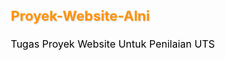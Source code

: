 # Proyek-Website-Alni
Tugas Proyek Website Untuk Penilaian UTS
<!DOCTYPE html>
<html lang="en">
<head>
    <meta charset="UTF-8">
    <meta name="viewport" content="width=device-width, initial-scale=1.0">
    <title>MATERI KELAS 7</title>
    <link href="https://cdn.jsdelivr.net/npm/bootstrap@5.3.3/dist/css/bootstrap.min.css" rel="stylesheet" integrity="sha384-QWTKZyjpPEjISv5WaRU9OFeRpok6YctnYmDr5pNlyT2bRjXh0JMhjY6hW+ALEwIH" crossorigin="anonymous">
    <style>
        /* Mengatur desain global */
        * {
            margin: 0;
            padding: 0;
            box-sizing: border-box;
        }

        body {
            font-family: Arial, sans-serif;
            background-color: #f0f0f0;
            min-height: 100vh;
            display: flex;
            flex-direction: column;
            align-items: center; /* Agar konten di tengah secara horizontal */
            padding: 20px;
        }

        /* Mengatur lebar konten utama */
        .container {
            max-width: 900px;
            width: 100%;
            margin: 0 auto; /* Margin otomatis agar konten di tengah */
            background-color: white;
            padding: 15px;
            border-radius: 8px;
            box-shadow: 0px 0px 10px rgba(0, 0, 0, 0.1);
        }

        /* Header */
        header {
            text-align: center;
            margin-bottom: 10px;
        }

        h1 {
            font-size: 22px;
            color: #ff9305;
            margin-bottom: 20px;
            text-shadow: 1px 1px 2px rgba(0, 0, 0, 0.2);
        }

        /* Section konten utama */
        h2 {
            font-size: 20px;
            margin-bottom: 10px;
            color: #ff9305;
            border-bottom: 2px solid #a05c04e7;
            padding-bottom: 5px;
        }

        h3 {
            font-size: 18px;
            margin-bottom: 10px;
            color: #a05c04e7;
        }

        p {
            font-size: 16px;
            line-height: 1.6;
            margin-bottom: 10px;
            text-align: justify;
            color: #000000;
        }

        ul {
            margin-left: 20px;
            margin-bottom: 20px;
        }

        li {
            font-size: 16px;
            margin-bottom: 5px;
            color: #000000;
        }

        /* Responsif untuk tampilan mobile */
        @media (max-width: 768px) {
            body {
                padding: 10px;
            }

            h1 {
                font-size: 22px;
            }

            h2 {
                font-size: 20px;
            }

            h3 {
                font-size: 18px;
            }

            p, li {
                font-size: 14px;
            }

            .container {
                padding: 10px;
            }

            iframe {
                width: 100%;
                height: auto;
                min-height: 200px;
                border-radius: 8px;
            }
        }

        /* Responsif untuk iframe video */
        iframe {
            max-width: 100%;
            height: auto;
            border: 0;
            border-radius: 8px;
        }

        /* Footer diatur dengan flexbox agar selalu di tengah halaman */
        footer {
            text-align: center;
            margin: 20px auto;
            font-size: 14px;
            color: #000;
            width: 100%;
            display: flex;
            justify-content: center; /* Menempatkan konten footer di tengah secara horizontal */
            align-items: center; /* Menempatkan konten footer di tengah secara vertikal */
            flex-shrink: 0; /* Memastikan footer tidak mengecil */
        }
        
    </style>
</head>
<body>
    <!-- Navbar Responsif -->
    <nav class="navbar navbar-expand-lg bg-warning w-100">
        <div class="container-fluid">
            <a class="navbar-brand" href="#">HOME</a>
            <button class="navbar-toggler" type="button" data-bs-toggle="collapse" data-bs-target="#navbarNav" aria-controls="navbarNav" aria-expanded="false" aria-label="Toggle navigation">
                <span class="navbar-toggler-icon"></span>
            </button>
            <div class="collapse navbar-collapse" id="navbarNav">
                <ul class="navbar-nav me-auto mb-2 mb-lg-0">
                    <li class="nav-item">
                        <a class="nav-link" href="materibilbul.html">MATERI</a>
                    </li>
                    <li class="nav-item">
                        <a class="nav-link" href="mediabilbul.html">MEDIA</a>
                    </li>
                    <li class="nav-item">
                        <a class="nav-link" href="lkpdbilbul.html">LEMBAR KERJA</a>
                    </li>
                    <li class="nav-item">
                        <a class="nav-link" href="tgsbilbul.html">TUGAS</a>
                    </li>
                </ul>
            </div>
        </div>
    </nav>

    <header>
        <h1>Bilangan Bulat</h1>
    </header>

    <div class="container">
        <main>
            <section id="pengertian">
                <h2>A. Pengertian Bilangan Bulat</h2>
                <p>Bilangan bulat adalah himpunan bilangan yang mencakup bilangan bulat positif, nol, dan bilangan bulat negatif.</p>
                <p>Bilangan bulat ditulis sebagai: Z = {..., −3, −2, −1, 0, 1, 2, 3, ...}</p>
                <ul>
                    <li>Bilangan bulat positif: 1, 2, 3, 4, ...</li>
                    <li>Nol: 0 (bilangan netral)</li>
                    <li>Bilangan bulat negatif: -1, -2, -3, -4, ...</li>
                </ul>
                <p><strong>Tips:</strong> Gunakan garis bilangan untuk mempermudah penjumlahan dan pengurangan bilangan bulat.</p>
                <img src="bilbul.jpeg" alt="" class="img-fluid border border-primary border-2 rounded border" />
            </section>

            <section id="video">
                <h2>B. Video Pembelajaran Bilangan Bulat</h2>
                <div class="video-container">
                    <iframe src="https://www.youtube.com/embed/mRy5nXHrHQk?si=4WpLEdhowgwKn2dw" title="YouTube video player" frameborder="0" allow="accelerometer; autoplay; clipboard-write; encrypted-media; gyroscope; picture-in-picture; web-share" referrerpolicy="strict-origin-when-cross-origin" allowfullscreen></iframe>
                </div>
            </section>

            <section id="sifat">
                <h2>C. Sifat-Sifat Bilangan Bulat</h2>
                <ul>
                    <li>Tertutup terhadap penjumlahan dan pengurangan.</li>
                    <li>Komutatif pada penjumlahan dan perkalian.</li>
                    <li>Asosiatif pada penjumlahan dan perkalian.</li>
                    <li>Distribusi perkalian terhadap penjumlahan.</li>
                </ul>
            </section>

            <section id="operasi">
                <h2>D. Operasi pada Bilangan Bulat</h2>
                <h3>1. Penjumlahan Bilangan Bulat </h3>
                <ul>
                    <li>Positif + Positif: Hasilnya positif. (Contoh: 4 + 5 = 9)</li>
                    <li>Negatif + Negatif: Hasilnya negatif. (Contoh: -3 + (-6) = -9)</li>
                    <li>Positif + Negatif: Hasil tergantung nilai absolut. (Contoh: 6 + (-4) = 2)</li>
                </ul>

                <h3>2. Pengurangan Bilangan Bulat</h3>
                <ul>
                    <li>Positif - Positif: Hasilnya positif atau negatif. (Contoh: 5 - 3 = 2)</li>
                    <li>Negatif - Positif: Hasilnya negatif. (Contoh: -4 - 3 = -7)</li>
                    <li>Positif - Negatif: Sama dengan menambahkan bilangan positif. (Contoh: 6 - (-2) = 6 + 2 = 8)</li>
                </ul>
            </section>
        </main>
    </div>

    <footer>
        <p>&copy; 2024 Materi Bilangan Bulat Alni_032</p>
    </footer>

    <script src="https://cdn.jsdelivr.net/npm/bootstrap@5.3.3/dist/js/bootstrap.bundle.min.js"></script>
</body>
</html>
